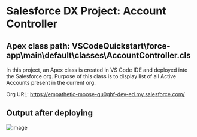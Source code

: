 # Salesforce DX Project: Account Controller

## Apex class path: VSCodeQuickstart\force-app\main\default\classes\AccountController.cls

In this project, an Apex class is created in VS Code IDE and deployed into the Salesforce org.
Purpose of this class is to display list of all Active Accounts present in the current org.

Org URL: https://empathetic-moose-qu0ghf-dev-ed.my.salesforce.com/

## Output after deploying
![image](https://user-images.githubusercontent.com/56190910/152077267-d20abfd1-3165-43cd-bd4f-b13d3376d2c8.png)
